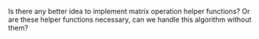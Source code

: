 Is there any better idea to implement matrix operation helper functions?
Or are these helper functions necessary, can we handle this algorithm without them?
